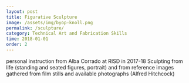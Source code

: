 ```yaml
---
layout: post
title: Figurative Sculpture
image: /assets/img/byop-knoll.png
permalink: /sculpture/
category: Technical Art and Fabrication Skills
time: 2018-01-01
order: 2
---
```


personal instruction from Alba Corrado at RISD in 2017-18
Sculpting from life (standing and seated figures, portrait) and from reference images gathered from film stills and available photographs (Alfred Hitchcock)